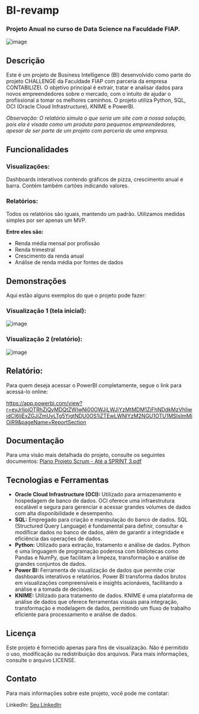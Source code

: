 # BI-revamp

### Projeto Anual no curso de Data Science na Faculdade FIAP.

![image](https://github.com/user-attachments/assets/49ba5cd2-4ec0-489b-9070-471696be3c3c)


## Descrição
Este é um projeto de Business Intelligence (BI) desenvolvido como parte do projeto CHALLENGE da Faculdade FIAP com parceria da empresa CONTABILIZEI. O objetivo principal é extrair, tratar e analisar dados para novos empreendedores sobre o mercado, com o intuito de ajudar o profissional a tomar os melhores caminhos. O projeto utiliza Python, SQL, OCI (Oracle Cloud Infrastructure), KNIME e PowerBI.

*Observação: O relatório simula o que seria um site com a nossa solução, pois ela é visada como um produto para pequenos empreendedores, apesar de ser parte de um projeto com parceria de uma empresa.*

## Funcionalidades

### Visualizações: 

Dashboards interativos contendo gráficos de pizza, crescimento anual e barra. Contém também cartões indicando valores.

### Relatórios: 

Todos os relatórios são iguais, mantendo um padrão. Utilizamos medidas simples por ser apenas um MVP. 




**Entre eles são:** 
- Renda média mensal por profissão
- Renda trimestral
- Crescimento da renda anual
- Análise de renda média por fontes de dados

## Demonstrações
Aqui estão alguns exemplos do que o projeto pode fazer:

### Visualização 1 (tela inicial): 

![image](https://github.com/user-attachments/assets/c6107d81-2e08-43f3-8988-4d69b395abf1)

### Visualização 2 (relatório): 

![image](https://github.com/user-attachments/assets/e0a6d743-dd00-40ba-b176-a834f88f9b4a)


## Relatório:

Para quem deseja acessar o PowerBI completamente, segue o link para acessá-lo online:

https://app.powerbi.com/view?r=eyJrIjoiOTRhZjQyMDQtZWIwNi00OWJiLWJiYzMtMDM1ZjFhNDdkMzVhIiwidCI6IjExZGJiZmUyLTg5YjgtNDU0OS1iZTEwLWNlYzM2NGU1OTU1MSIsImMiOjR9&pageName=ReportSection

## Documentação

Para uma visão mais detalhada do projeto, consulte os seguintes documentos: [Plano Projeto Scrum - Até a SPRINT 3.pdf](https://github.com/user-attachments/files/16448370/Plano.Projeto.Scrum.-.Ate.a.SPRINT.3.pdf)


## Tecnologias e Ferramentas
- **Oracle Cloud Infrastructure (OCI):** Utilizado para armazenamento e hospedagem de banco de dados. OCI oferece uma infraestrutura escalável e segura para gerenciar e acessar grandes volumes de dados com alta disponibilidade e desempenho.
- **SQL:** Empregado para criação e manipulação do banco de dados. SQL (Structured Query Language) é fundamental para definir, consultar e modificar dados no banco de dados, além de garantir a integridade e eficiência das operações de dados.
- **Python:** Utilizado para extração, tratamento e análise de dados. Python é uma linguagem de programação poderosa com bibliotecas como Pandas e NumPy, que facilitam a limpeza, transformação e análise de grandes conjuntos de dados.
- **Power BI:** Ferramenta de visualização de dados que permite criar dashboards interativos e relatórios. Power BI transforma dados brutos em visualizações compreensíveis e insights acionáveis, facilitando a análise e a tomada de decisões.
- **KNIME:** Utilizado para tratamento de dados. KNIME é uma plataforma de análise de dados que oferece ferramentas visuais para integração, transformação e modelagem de dados, permitindo um fluxo de trabalho eficiente para processamento e análise de dados.

## Licença
Este projeto é fornecido apenas para fins de visualização. Não é permitido o uso, modificação ou redistribuição dos arquivos. Para mais informações, consulte o arquivo LICENSE.

## Contato
Para mais informações sobre este projeto, você pode me contatar:

LinkedIn: [Seu LinkedIn](http://linkedin.com/in/lucas-moraes-4b3a30284)
